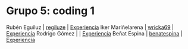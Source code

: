# Grupo 5: coding 1 

Rubén Eguiluz | [regiluze](https://twitter.com/regiluze) | [Experiencia](http://ftt.programania.net/experiencias/18.html) 
Iker Mariñelarena  | [wricka69](https://twitter.com/wricka69) | [Experiencia](http://ftt.programania.net/experiencias/27.html) 
Rodrigo Gómez | [](https://twitter.com/) | [Experiencia](http://ftt.programania.net/experiencias/35.html) 
Beñat Espina | [benatespina](https://twitter.com/benatespina) | [Experiencia](http://ftt.programania.net/experiencias/39.html) 
 